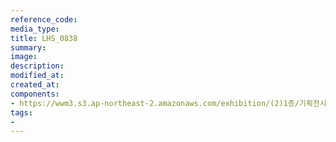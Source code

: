 ```yaml
---
reference_code:
media_type:
title: LHS_0838
summary:
image:
description:
modified_at:
created_at:
components:
- https://wwm3.s3.ap-northeast-2.amazonaws.com/exhibition/(2)1층/기획전시관2/LHS_0838.jpg
tags:
-
---
```

